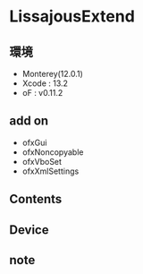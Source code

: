 # LissajousExtend #

## 環境 ##
*	Monterey(12.0.1)
*	Xcode : 13.2
*	oF : v0.11.2

## add on ##
*	ofxGui  
*	ofxNoncopyable  
*	ofxVboSet  
*	ofxXmlSettings  


## Contents ##

## Device ##


## note ##






